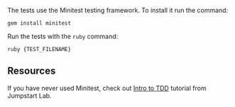 The tests use the Minitest testing framework. To install it run the command:

    gem install minitest

Run the tests with the `ruby` command:

    ruby {TEST_FILENAME}

## Resources

If you have never used Minitest, check out [Intro to TDD][tdd] tutorial from Jumpstart Lab.

[tdd]: http://tutorials.jumpstartlab.com/topics/testing/intro-to-tdd.html
